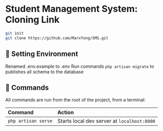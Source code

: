 # Student Management System: Cloning Link

```sh
git init
git clone https://github.com/MarxYong/SMS.git
```
## 🧞 Setting Environment

Renamed .env.example to .env
Run commands `php artisan migrate` to publishes all schema to the database

## 🧞 Commands

All commands are run from the root of the project, from a terminal:

| Command                   | Action                                           |
| :------------------------ | :----------------------------------------------- |
| `php artisan serve`       | Starts local dev server at `localhost:8000`      |